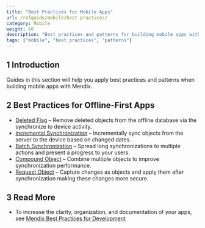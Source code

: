 ```yaml
---
title: "Best Practices for Mobile Apps"
url: /refguide/mobile/best-practices/
category: Mobile
weight: 60
description: "Best practices and patterns for building mobile apps with Mendix."
tags: ["mobile", "best practices", "patterns"]
---
```


## 1 Introduction

Guides in this section will help you apply best practices and patterns when building mobile apps with Mendix.

## 2 Best Practices for Offline-First Apps

* [Deleted Flag](/refguide/mobile/best-practices/deleted-flag/) – Remove deleted objects from the offline database via the synchronize to device activity.
* [Incremental Synchronization](/refguide/mobile/best-practices/incremental-synchronization/) – Incrementally sync objects from the server to the device based on changed dates.
* [Batch Synchronization](/refguide/mobile/best-practices/batch-synchronization/) – Spread long synchronizations to multiple actions and present a progress to your users.
* [Compound Object](/refguide/mobile/best-practices/compound-object/) – Combine multiple objects to improve synchronization performance.
* [Request Object](/refguide/mobile/best-practices/request-object/) – Capture changes as objects and apply them after synchronization making these changes more secure.

## 3 Read More

* To increase the clarity, organization, and documentation of your apps, see [Mendix Best Practices for Development
](/refguide/dev-best-practices/)
